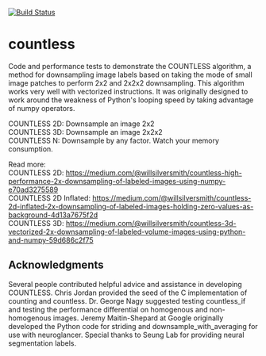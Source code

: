 [![Build Status](https://travis-ci.org/william-silversmith/countless.svg?branch=master)](https://travis-ci.org/william-silversmith/countless)

# countless
Code and performance tests to demonstrate the COUNTLESS algorithm, a method for downsampling image labels based on taking the mode of small image patches to perform 2x2 and 2x2x2 downsampling. This algorithm works very well with vectorized instructions. It was originally designed to work around the weakness of Python's looping speed by taking advantage of numpy operators.  

COUNTLESS 2D: Downsample an image 2x2  
COUNTLESS 3D: Downsample an image 2x2x2  
COUNTLESS N: Downsample by any factor. Watch your memory consumption.  


Read more:  
COUNTLESS 2D: https://medium.com/@willsilversmith/countless-high-performance-2x-downsampling-of-labeled-images-using-numpy-e70ad3275589  
COUNTLESS 2D Inflated: https://medium.com/@willsilversmith/countless-2d-inflated-2x-downsampling-of-labeled-images-holding-zero-values-as-background-4d13a7675f2d  
COUNTLESS 3D: https://medium.com/@willsilversmith/countless-3d-vectorized-2x-downsampling-of-labeled-volume-images-using-python-and-numpy-59d686c2f75


## Acknowledgments

Several people contributed helpful advice and assistance in developing COUNTLESS. Chris Jordan provided the seed of the C implementation of counting and countless. Dr. George Nagy suggested testing countless_if and testing the performance differential on homogenous and non-homogenous images. Jeremy Maitin-Shepard at Google originally developed the Python code for striding and downsample_with_averaging for use with neuroglancer. Special thanks to Seung Lab for providing neural segmentation labels.
